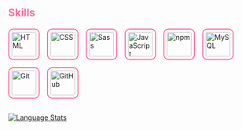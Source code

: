 ## <span style="color: #ff6b9e;">Skills</span>

<div style="display: flex; flex-wrap: wrap; gap: 15px; margin: 20px 0;">
    <a href="https://developer.mozilla.org/ru/docs/Web/HTML" target="_blank" rel="noreferrer">
        <img src="https://skillicons.dev/icons?i=html" style="border: 2px solid #ff6b9e; border-radius: 10px; padding: 5px; background: none;" width="50" height="50" alt="HTML" title="HTML"/>
    </a>
    <a href="https://developer.mozilla.org/en-US/docs/Web/CSS" target="_blank" rel="noreferrer">
        <img src="https://skillicons.dev/icons?i=css" style="border: 2px solid #ff6b9e; border-radius: 10px; padding: 5px; background: none;" width="50" height="50" alt="CSS" title="CSS"/>
    </a>
    <a href="https://sass-lang.com/" target="_blank" rel="noreferrer">
        <img src="https://skillicons.dev/icons?i=sass" style="border: 2px solid #ff6b9e; border-radius: 10px; padding: 5px; background: none;" width="50" height="50" alt="Sass" title="Sass"/>
    </a>
    <a href="https://developer.mozilla.org/en-US/docs/Web/JavaScript" target="_blank" rel="noreferrer">
        <img src="https://skillicons.dev/icons?i=js" style="border: 2px solid #ff6b9e; border-radius: 10px; padding: 5px; background: none;" width="50" height="50" alt="JavaScript" title="JavaScript"/>
    </a>
    <a href="https://www.npmjs.com/" target="_blank" rel="noreferrer">
        <img src="https://skillicons.dev/icons?i=npm" style="border: 2px solid #ff6b9e; border-radius: 10px; padding: 5px; background: none;" width="50" height="50" alt="npm" title="npm"/>
    </a>
    <a href="https://www.mysql.com/" target="_blank" rel="noreferrer">
        <img src="https://skillicons.dev/icons?i=mysql" style="border: 2px solid #ff6b9e; border-radius: 10px; padding: 5px; background: none;" width="50" height="50" alt="MySQL" title="MySQL"/>
    </a>
    <a href="https://git-scm.com/" target="_blank" rel="noreferrer">
        <img src="https://skillicons.dev/icons?i=git" style="border: 2px solid #ff6b9e; border-radius: 10px; padding: 5px; background: none;" width="50" height="50" alt="Git" title="Git"/>
    </a>
    <a href="https://github.com/" target="_blank" rel="noreferrer">
        <img src="https://skillicons.dev/icons?i=github" style="border: 2px solid #ff6b9e; border-radius: 10px; padding: 5px; background: none;" width="50" height="50" alt="GitHub" title="GitHub"/>
    </a>
</div>

<div style="margin-top: 30px; margin-bottom: 20px;">
    <a href="https://github.com/K1butsujiMuzan">
        <img src="https://github-readme-stats.vercel.app/api/top-langs/?username=K1butsujiMuzan&layout=donut&theme=radical&hide_border=true&langs_count=6&custom_title=My+languages" alt="Language Stats" />
    </a>
</div>
